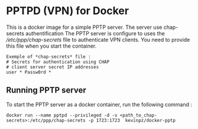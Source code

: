 # PPTPD (VPN) for Docker
This is a docker image for a simple PPTP server. The server use chap-secrets authentification
The PPTP server is configure to uses the */etc/ppp/chap-secrets* file to authenticate VPN clients. You need to provide this file when you start the container.

```
Exemple of *chap-secrets* file :
# Secrets for authentication using CHAP
# client server secret IP addresses
user * Passw0rd *
```

## Running PPTP server
To start the PPTP server as a docker container, run the following command :
```
docker run --name pptpd --privileged -d -v <path_to_chap-secrets>:/etc/ppp/chap-secrets -p 1723:1723  kevinpz/docker-pptp
```
